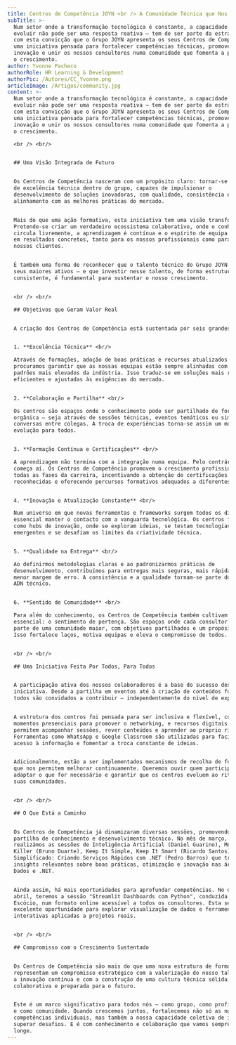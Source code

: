```yaml
---
title: Centros de Competência JOYN <br /> A Comunidade Técnica que Nos Eleva
subTitle: >-
  Num setor onde a transformação tecnológica é constante, a capacidade de
  evoluir não pode ser uma resposta reativa — tem de ser parte da estratégia. É
  com esta convicção que o Grupo JOYN apresenta os seus Centros de Competência,
  uma iniciativa pensada para fortalecer competências técnicas, promover a
  inovação e unir os nossos consultores numa comunidade que fomenta a partilha e
  o crescimento.
author: Yvonne Pacheco
authorRole: HR Learning & Development
authorPic: /Autores/CC_Yvonne.png
articleImage: /Artigos/community.jpg
content: >-
  Num setor onde a transformação tecnológica é constante, a capacidade de
  evoluir não pode ser uma resposta reativa — tem de ser parte da estratégia. É
  com esta convicção que o Grupo JOYN apresenta os seus Centros de Competência,
  uma iniciativa pensada para fortalecer competências técnicas, promover a
  inovação e unir os nossos consultores numa comunidade que fomenta a partilha e
  o crescimento.

  <br /> <br/>


  ## Uma Visão Integrada de Futuro 


  Os Centros de Competência nasceram com um propósito claro: tornar-se núcleos
  de excelência técnica dentro do grupo, capazes de impulsionar o
  desenvolvimento de soluções inovadoras, com qualidade, consistência e
  alinhamento com as melhores práticas do mercado.


  Mais do que uma ação formativa, esta iniciativa tem uma visão transformadora.
  Pretende-se criar um verdadeiro ecossistema colaborativo, onde o conhecimento
  circula livremente, a aprendizagem é contínua e o espírito de equipa se traduz
  em resultados concretos, tanto para os nossos profissionais como para os
  nossos clientes.


  É também uma forma de reconhecer que o talento técnico do Grupo JOYN é um dos
  seus maiores ativos — e que investir nesse talento, de forma estruturada e
  consistente, é fundamental para sustentar o nosso crescimento.


  <br /> <br/>

  ## Objetivos que Geram Valor Real


  A criação dos Centros de Competência está sustentada por seis grandes pilares:


  1. **Excelência Técnica** <br/>

  Através de formações, adoção de boas práticas e recursos atualizados
  procuramos garantir que as nossas equipas estão sempre alinhadas com os
  padrões mais elevados da indústria. Isso traduz-se em soluções mais robustas,
  eficientes e ajustadas às exigências do mercado.


  2. **Colaboração e Partilha** <br/>

  Os centros são espaços onde o conhecimento pode ser partilhado de forma
  orgânica — seja através de sessões técnicas, eventos temáticos ou simples
  conversas entre colegas. A troca de experiências torna-se assim um motor de
  evolução para todos.


  3. **Formação Contínua e Certificações** <br/>

  A aprendizagem não termina com a integração numa equipa. Pelo contrário,
  começa aí. Os Centros de Competência promovem o crescimento profissional em
  todas as fases da carreira, incentivando a obtenção de certificações
  reconhecidas e oferecendo percursos formativos adequados a diferentes perfis.


  4. **Inovação e Atualização Constante** <br/>

  Num universo em que novas ferramentas e frameworks surgem todos os dias, é
  essencial manter o contacto com a vanguarda tecnológica. Os centros funcionam
  como hubs de inovação, onde se exploram ideias, se testam tecnologias
  emergentes e se desafiam os limites da criatividade técnica.


  5. **Qualidade na Entrega** <br/>

  Ao definirmos metodologias claras e ao padronizarmos práticas de
  desenvolvimento, contribuímos para entregas mais seguras, mais rápidas e com
  menor margem de erro. A consistência e a qualidade tornam-se parte do nosso
  ADN técnico.


  6. **Sentido de Comunidade** <br/>

  Para além do conhecimento, os Centros de Competência também cultivam algo
  essencial: o sentimento de pertença. São espaços onde cada consultor se sente
  parte de uma comunidade maior, com objetivos partilhados e um propósito comum.
  Isso fortalece laços, motiva equipas e eleva o compromisso de todos.


  <br /> <br/>

  ## Uma Iniciativa Feita Por Todos, Para Todos


  A participação ativa dos nossos colaboradores é a base do sucesso desta
  iniciativa. Desde a partilha em eventos até à criação de conteúdos formativos,
  todos são convidados a contribuir — independentemente do nível de experiência.


  A estrutura dos centros foi pensada para ser inclusiva e flexível, com
  momentos presenciais para promover o networking, e recursos digitais que
  permitem acompanhar sessões, rever conteúdos e aprender ao próprio ritmo.
  Ferramentas como WhatsApp e Google Classroom são utilizadas para facilitar o
  acesso à informação e fomentar a troca constante de ideias.


  Adicionalmente, estão a ser implementados mecanismos de recolha de feedback
  que nos permitem melhorar continuamente. Queremos ouvir quem participa,
  adaptar o que for necessário e garantir que os centros evoluem ao ritmo das
  suas comunidades.


  <br /> <br/>

  ## O Que Está a Caminho


  Os Centros de Competência já dinamizaram diversas sessões, promovendo a
  partilha de conhecimento e desenvolvimento técnico. No mês de março,
  realizámos as sessões de Inteligência Artificial (Daniel Guarino), Measure
  Killer (Bruno Duarte), Keep It Simple, Keep It Smart (Ricardo Santos) e  gRPC
  Simplificado: Criando Serviços Rápidos com .NET (Pedro Barros) que trouxeram
  insights relevantes sobre boas práticas, otimização e inovação nas áreas de
  Dados e .NET. 


  Ainda assim, há mais oportunidades para aprofundar competências. No dia 10 de
  abril, teremos a sessão "Streamlit Dashboards com Python", conduzida por João
  Escócio, num formato online acessível a todos os consultores. Esta será uma
  excelente oportunidade para explorar visualização de dados e ferramentas
  interativas aplicadas a projetos reais.


  <br /> <br/>

  ## Compromisso com o Crescimento Sustentado


  Os Centros de Competência são mais do que uma nova estrutura de formação:
  representam um compromisso estratégico com a valorização do nosso talento, com
  a inovação contínua e com a construção de uma cultura técnica sólida,
  colaborativa e preparada para o futuro.


  Este é um marco significativo para todos nós — como grupo, como profissionais
  e como comunidade. Quando crescemos juntos, fortalecemos não só as nossas
  competências individuais, mas também a nossa capacidade coletiva de inovar e
  superar desafios. E é com conhecimento e colaboração que vamos sempre mais
  longe.
---
```



